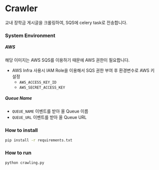 # Crawler
교내 장학금 게시글을 크롤링하여, SQS에 celery task로 전송합니다.
### System Environment
##### AWS
해당 이미지는 AWS SQS를 이용하기 때문에 AWS 권한이 필요합니다.
* AWS Infra 사용시 IAM Role을 이용해서 SQS 권한 부여 후 환경변수로 AWS 키 설정
    * `AWS_ACCESS_KEY_ID`
    * `AWS_SECRET_ACCESS_KEY`
##### Queue Name
* `QUEUE_NAME` 이벤트를 받아 올 Queue 이름
* `QUEUE_URL` 이벤트를 받아 올 Queue URL
### How to install
``` bash
pip install -r requirements.txt
```
### How to run
``` bash
python crawling.py
```

